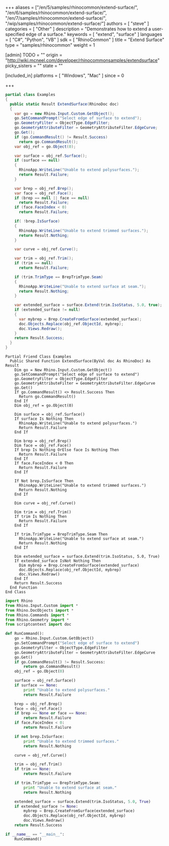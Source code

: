 +++
aliases = ["/en/5/samples/rhinocommon/extend-surface/", "/en/6/samples/rhinocommon/extend-surface/", "/en/7/samples/rhinocommon/extend-surface/", "/wip/samples/rhinocommon/extend-surface/"]
authors = [ "steve" ]
categories = [ "Other" ]
description = "Demonstrates how to extend a user-specified edge of a surface."
keywords = [ "extend", "surface" ]
languages = [ "C#", "Python", "VB" ]
sdk = [ "RhinoCommon" ]
title = "Extend Surface"
type = "samples/rhinocommon"
weight = 1

[admin]
TODO = ""
origin = "http://wiki.mcneel.com/developer/rhinocommonsamples/extendsurface"
picky_sisters = ""
state = ""

[included_in]
platforms = [ "Windows", "Mac" ]
since = 0

+++

<div class="codetab-content" id="cs">

```cs
partial class Examples
{
  public static Result ExtendSurface(RhinoDoc doc)
  {
    var go = new Rhino.Input.Custom.GetObject();
    go.SetCommandPrompt("Select edge of surface to extend");
    go.GeometryFilter = ObjectType.EdgeFilter;
    go.GeometryAttributeFilter = GeometryAttributeFilter.EdgeCurve;
    go.Get();
    if (go.CommandResult() != Result.Success)
      return go.CommandResult();
    var obj_ref = go.Object(0);

    var surface = obj_ref.Surface();
    if (surface == null)
    {
      RhinoApp.WriteLine("Unable to extend polysurfaces.");
      return Result.Failure;
    }

    var brep = obj_ref.Brep();
    var face = obj_ref.Face();
    if (brep == null || face == null)
      return Result.Failure;
    if (face.FaceIndex < 0)
      return Result.Failure;

    if( !brep.IsSurface)
    {
      RhinoApp.WriteLine("Unable to extend trimmed surfaces.");
      return Result.Nothing;
    }

    var curve = obj_ref.Curve();

    var trim = obj_ref.Trim();
    if (trim == null)
      return Result.Failure;

    if (trim.TrimType == BrepTrimType.Seam)
    {
      RhinoApp.WriteLine("Unable to extend surface at seam.");
      return Result.Nothing;
    }

    var extended_surface = surface.Extend(trim.IsoStatus, 5.0, true);
    if (extended_surface != null)
    {
      var mybrep = Brep.CreateFromSurface(extended_surface);
      doc.Objects.Replace(obj_ref.ObjectId, mybrep);
      doc.Views.Redraw();
    }
    return Result.Success;
  }
}
```

</div>


<div class="codetab-content" id="vb">

```vbnet
Partial Friend Class Examples
  Public Shared Function ExtendSurface(ByVal doc As RhinoDoc) As Result
	Dim go = New Rhino.Input.Custom.GetObject()
	go.SetCommandPrompt("Select edge of surface to extend")
	go.GeometryFilter = ObjectType.EdgeFilter
	go.GeometryAttributeFilter = GeometryAttributeFilter.EdgeCurve
	go.Get()
	If go.CommandResult() <> Result.Success Then
	  Return go.CommandResult()
	End If
	Dim obj_ref = go.Object(0)

	Dim surface = obj_ref.Surface()
	If surface Is Nothing Then
	  RhinoApp.WriteLine("Unable to extend polysurfaces.")
	  Return Result.Failure
	End If

	Dim brep = obj_ref.Brep()
	Dim face = obj_ref.Face()
	If brep Is Nothing OrElse face Is Nothing Then
	  Return Result.Failure
	End If
	If face.FaceIndex < 0 Then
	  Return Result.Failure
	End If

	If Not brep.IsSurface Then
	  RhinoApp.WriteLine("Unable to extend trimmed surfaces.")
	  Return Result.Nothing
	End If

	Dim curve = obj_ref.Curve()

	Dim trim = obj_ref.Trim()
	If trim Is Nothing Then
	  Return Result.Failure
	End If

	If trim.TrimType = BrepTrimType.Seam Then
	  RhinoApp.WriteLine("Unable to extend surface at seam.")
	  Return Result.Nothing
	End If

	Dim extended_surface = surface.Extend(trim.IsoStatus, 5.0, True)
	If extended_surface IsNot Nothing Then
	  Dim mybrep = Brep.CreateFromSurface(extended_surface)
	  doc.Objects.Replace(obj_ref.ObjectId, mybrep)
	  doc.Views.Redraw()
	End If
	Return Result.Success
  End Function
End Class
```

</div>


<div class="codetab-content" id="py">

```python
import Rhino
from Rhino.Input.Custom import *
from Rhino.DocObjects import *
from Rhino.Commands import *
from Rhino.Geometry import *
from scriptcontext import doc

def RunCommand():
    go = Rhino.Input.Custom.GetObject()
    go.SetCommandPrompt("Select edge of surface to extend")
    go.GeometryFilter = ObjectType.EdgeFilter
    go.GeometryAttributeFilter = GeometryAttributeFilter.EdgeCurve
    go.Get()
    if go.CommandResult() != Result.Success:
        return go.CommandResult()
    obj_ref = go.Object(0)

    surface = obj_ref.Surface()
    if surface == None:
        print "Unable to extend polysurfaces."
        return Result.Failure

    brep = obj_ref.Brep()
    face = obj_ref.Face()
    if brep == None or face == None:
        return Result.Failure
    if face.FaceIndex < 0:
        return Result.Failure

    if not brep.IsSurface:
        print "Unable to extend trimmed surfaces."
        return Result.Nothing

    curve = obj_ref.Curve()

    trim = obj_ref.Trim()
    if trim == None:
        return Result.Failure

    if trim.TrimType == BrepTrimType.Seam:
        print "Unable to extend surface at seam."
        return Result.Nothing

    extended_surface = surface.Extend(trim.IsoStatus, 5.0, True)
    if extended_surface != None:
        mybrep = Brep.CreateFromSurface(extended_surface)
        doc.Objects.Replace(obj_ref.ObjectId, mybrep)
        doc.Views.Redraw()
    return Result.Success

if __name__ == "__main__":
    RunCommand()
```

</div>

